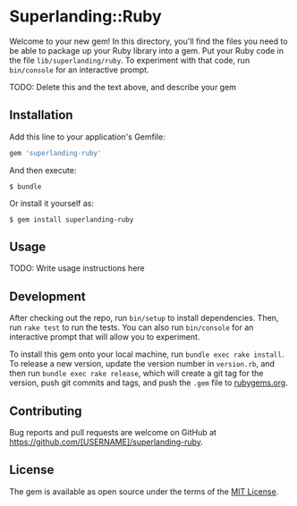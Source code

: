 # Superlanding::Ruby

Welcome to your new gem! In this directory, you'll find the files you need to be able to package up your Ruby library into a gem. Put your Ruby code in the file `lib/superlanding/ruby`. To experiment with that code, run `bin/console` for an interactive prompt.

TODO: Delete this and the text above, and describe your gem

## Installation

Add this line to your application's Gemfile:

```ruby
gem 'superlanding-ruby'
```

And then execute:

    $ bundle

Or install it yourself as:

    $ gem install superlanding-ruby

## Usage

TODO: Write usage instructions here

## Development

After checking out the repo, run `bin/setup` to install dependencies. Then, run `rake test` to run the tests. You can also run `bin/console` for an interactive prompt that will allow you to experiment.

To install this gem onto your local machine, run `bundle exec rake install`. To release a new version, update the version number in `version.rb`, and then run `bundle exec rake release`, which will create a git tag for the version, push git commits and tags, and push the `.gem` file to [rubygems.org](https://rubygems.org).

## Contributing

Bug reports and pull requests are welcome on GitHub at https://github.com/[USERNAME]/superlanding-ruby.

## License

The gem is available as open source under the terms of the [MIT License](https://opensource.org/licenses/MIT).
